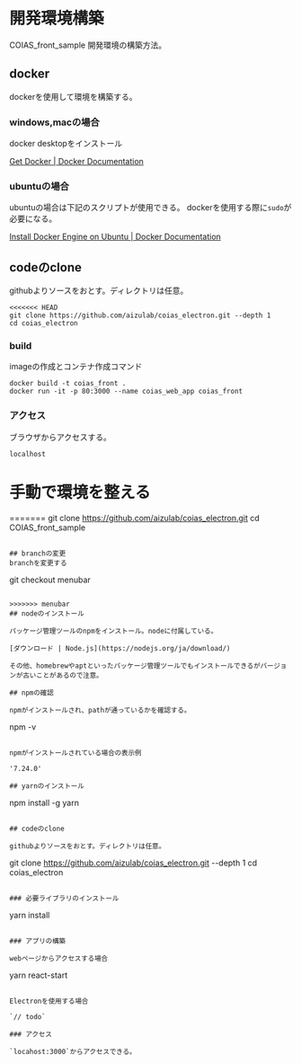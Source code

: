 # 開発環境構築

COIAS_front_sample 開発環境の構築方法。

## docker

dockerを使用して環境を構築する。

### windows,macの場合

docker desktopをインストール

[Get Docker | Docker Documentation](https://docs.docker.com/get-docker/)

### ubuntuの場合

ubuntuの場合は下記のスクリプトが使用できる。
dockerを使用する際に`sudo`が必要になる。

[Install Docker Engine on Ubuntu | Docker Documentation](https://docs.docker.com/engine/install/ubuntu/#install-using-the-convenience-script)

## codeのclone

githubよりソースをおとす。ディレクトリは任意。

```
<<<<<<< HEAD
git clone https://github.com/aizulab/coias_electron.git --depth 1
cd coias_electron
```

### build

imageの作成とコンテナ作成コマンド

```
docker build -t coias_front .
docker run -it -p 80:3000 --name coias_web_app coias_front
```

### アクセス

ブラウザからアクセスする。

`localhost`

# 手動で環境を整える

=======
git clone https://github.com/aizulab/coias_electron.git
cd COIAS_front_sample
```

## branchの変更
branchを変更する

```
git checkout menubar
```

>>>>>>> menubar
## nodeのインストール

パッケージ管理ツールのnpmをインストール。nodeに付属している。

[ダウンロード | Node.js](https://nodejs.org/ja/download/)

その他、homebrewやaptといったパッケージ管理ツールでもインストールできるがバージョンが古いことがあるので注意。

## npmの確認

npmがインストールされ、pathが通っているかを確認する。

```
npm -v
```

npmがインストールされている場合の表示例

'7.24.0'

## yarnのインストール

```
npm install -g yarn
```

## codeのclone

githubよりソースをおとす。ディレクトリは任意。

```
git clone https://github.com/aizulab/coias_electron.git --depth 1
cd coias_electron
```

### 必要ライブラリのインストール

```
yarn install
```

### アプリの構築

webページからアクセスする場合

```
yarn react-start
```

Electronを使用する場合

`// todo`

### アクセス

`locahost:3000`からアクセスできる。
